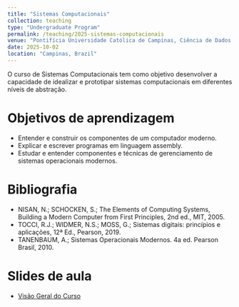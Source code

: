 ```yaml
---
title: "Sistemas Computacionais"
collection: teaching
type: "Undergraduate Program"
permalink: /teaching/2025-sistemas-computacionais
venue: "Pontifícia Universidade Católica de Campinas, Ciência de Dados e Inteligência Artificial"
date: 2025-10-02
location: "Campinas, Brazil"
---
```


O curso de Sistemas Computacionais tem como objetivo desenvolver a capacidade de idealizar e prototipar sistemas computacionais em diferentes níveis de abstração. 


# Objetivos de aprendizagem

- Entender e construir os componentes de um computador moderno.
- Explicar e escrever programas em linguagem assembly.
- Estudar e entender componentes e técnicas de gerenciamento de sistemas operacionais modernos.


# Bibliografia
 
 - NISAN, N.; SCHOCKEN, S.; The Elements of Computing Systems, Building a Modern Computer from First Principles, 2nd ed., MIT, 2005.
 - TOCCI, R.J.; WIDMER, N.S.; MOSS, G.; Sistemas digitais: princípios e aplicações, 12ª Ed., Pearson, 2019.
 - TANENBAUM, A.; Sistemas Operacionais Modernos. 4a ed. Pearson Brasil, 2010.  
 

# Slides de aula

- [Visão Geral do Curso](https://denmartins.github.io/files/lectures/01-SC-VisaoGeral.pdf)